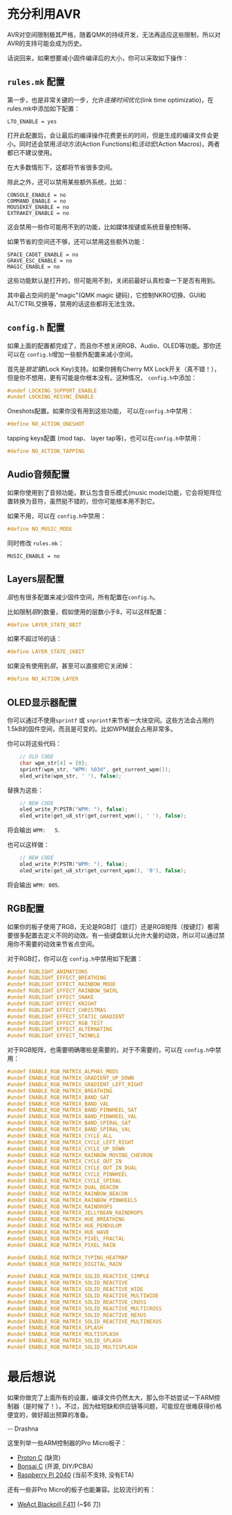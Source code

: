 # 充分利用AVR

<!---
  original document: 0.15.12:docs/squeezing_avr.md
  git diff 0.15.12 HEAD -- docs/squeezing_avr.md | cat
-->

AVR对空间限制极其严格，随着QMK的持续开发，无法再适应这些限制，所以对AVR的支持可能会成为历史。

话说回来，如果想要减小固件编译后的大小，你可以采取如下操作：

## `rules.mk` 配置
第一步，也是非常关键的一步，允许*连接时间优化*(link time optimizatio)，在rules.mk中添加如下配置：

```make
LTO_ENABLE = yes
```
打开此配置后，会让最后的编译操作花费更长的时间，但是生成的编译文件会更小。同时还会禁用*活动方法*(Action Functions)和*活动宏*(Action Macros)，两者都已不建议使用。

在大多数情形下，这都将节省很多空间。

除此之外，还可以禁用某些额外系统，比如：

```make
CONSOLE_ENABLE = no
COMMAND_ENABLE = no
MOUSEKEY_ENABLE = no
EXTRAKEY_ENABLE = no
```
这会禁用一些你可能用不到的功能，比如媒体按键或系统音量控制等。

如果节省的空间还不够，还可以禁用这些额外功能：

```make
SPACE_CADET_ENABLE = no
GRAVE_ESC_ENABLE = no 
MAGIC_ENABLE = no
```
这些功能默认是打开的，但可能用不到，关闭前最好认真检查一下是否有用到。

其中最占空间的是"magic"(QMK magic 键码)，它控制NKRO切换、GUI和ALT/CTRL交换等，禁用的话这些都将无法生效。

## `config.h` 配置

如果上面的配置都完成了，而且你不想关闭RGB、Audio、OLED等功能。那你还可以在 `config.h`增加一些额外配置来减小空间。

首先是*锁定键*(Lock Key)支持。如果你拥有Cherry MX Lock开关（真不错！），但是你不想用，更有可能是你根本没有。这种情况， `config.h`中添加：

```c
#undef LOCKING_SUPPORT_ENABLE
#undef LOCKING_RESYNC_ENABLE
```
Oneshots配置。如果你没有用到这些功能， 可以在`config.h`中禁用：

```c
#define NO_ACTION_ONESHOT
```
tapping keys配置 (mod tap、 layer tap等)，也可以在`config.h`中禁用：
```c
#define NO_ACTION_TAPPING
```
## Audio音频配置

如果你使用到了音频功能，默认包含音乐模式(music mode)功能，它会将矩阵位置转换为音符，虽然挺不错的，但你可能根本用不到它。

如果不用，可以在 `config.h`中禁用：

```c
#define NO_MUSIC_MODE
```
同时修改 `rules.mk`：
```make
MUSIC_ENABLE = no
```

## Layers层配置

*层*也有很多配置来减少固件空间，所有配置在`config.h`。

比如限制*层*的数量，假如使用的层数小于8，可以这样配置：

```c
#define LAYER_STATE_8BIT
```
如果不超过16的话：

```c
#define LAYER_STATE_16BIT
```
如果没有使用到*层*，甚至可以直接把它关闭掉：

```c
#define NO_ACTION_LAYER
```


## OLED显示器配置

你可以通过不使用`sprintf` 或 `snprintf`来节省一大块空间。这些方法会占用约1.5kB的固件空间，而且是可变的。比如WPM就会占用非常多。

你可以将这些代码：

```c
    // OLD CODE
    char wpm_str[4] = {0};
    sprintf(wpm_str, "WPM: %03d", get_current_wpm());
    oled_write(wpm_str, ' '), false);
```
替换为这些：
```c
    // NEW CODE
    oled_write_P(PSTR("WPM: "), false);
    oled_write(get_u8_str(get_current_wpm(), ' '), false);
```
将会输出 `WPM:   5`.  

也可以这样做： 

```c
    // NEW CODE
    oled_write_P(PSTR("WPM: "), false);
    oled_write(get_u8_str(get_current_wpm(), '0'), false);
```
将会输出 `WPM: 005`.

## RGB配置

如果你的板子使用了RGB，无论是RGB灯（底灯）还是RGB矩阵（按键灯）都需要很多配置去定义不同的动效。有一些键盘默认允许大量的动效，所以可以通过禁用你不需要的动效来节省点空间。

对于RGB灯，你可以在 `config.h`中禁用如下配置：

```c
#undef RGBLIGHT_ANIMATIONS
#undef RGBLIGHT_EFFECT_BREATHING
#undef RGBLIGHT_EFFECT_RAINBOW_MOOD
#undef RGBLIGHT_EFFECT_RAINBOW_SWIRL
#undef RGBLIGHT_EFFECT_SNAKE
#undef RGBLIGHT_EFFECT_KNIGHT
#undef RGBLIGHT_EFFECT_CHRISTMAS
#undef RGBLIGHT_EFFECT_STATIC_GRADIENT
#undef RGBLIGHT_EFFECT_RGB_TEST
#undef RGBLIGHT_EFFECT_ALTERNATING
#undef RGBLIGHT_EFFECT_TWINKLE
```

对于RGB矩阵，也需要明确哪些是需要的，对于不需要的，可以在 `config.h`中禁用：

```c
#undef ENABLE_RGB_MATRIX_ALPHAS_MODS
#undef ENABLE_RGB_MATRIX_GRADIENT_UP_DOWN
#undef ENABLE_RGB_MATRIX_GRADIENT_LEFT_RIGHT
#undef ENABLE_RGB_MATRIX_BREATHING
#undef ENABLE_RGB_MATRIX_BAND_SAT
#undef ENABLE_RGB_MATRIX_BAND_VAL
#undef ENABLE_RGB_MATRIX_BAND_PINWHEEL_SAT
#undef ENABLE_RGB_MATRIX_BAND_PINWHEEL_VAL
#undef ENABLE_RGB_MATRIX_BAND_SPIRAL_SAT
#undef ENABLE_RGB_MATRIX_BAND_SPIRAL_VAL
#undef ENABLE_RGB_MATRIX_CYCLE_ALL
#undef ENABLE_RGB_MATRIX_CYCLE_LEFT_RIGHT
#undef ENABLE_RGB_MATRIX_CYCLE_UP_DOWN
#undef ENABLE_RGB_MATRIX_RAINBOW_MOVING_CHEVRON
#undef ENABLE_RGB_MATRIX_CYCLE_OUT_IN
#undef ENABLE_RGB_MATRIX_CYCLE_OUT_IN_DUAL
#undef ENABLE_RGB_MATRIX_CYCLE_PINWHEEL
#undef ENABLE_RGB_MATRIX_CYCLE_SPIRAL
#undef ENABLE_RGB_MATRIX_DUAL_BEACON
#undef ENABLE_RGB_MATRIX_RAINBOW_BEACON
#undef ENABLE_RGB_MATRIX_RAINBOW_PINWHEELS
#undef ENABLE_RGB_MATRIX_RAINDROPS
#undef ENABLE_RGB_MATRIX_JELLYBEAN_RAINDROPS
#undef ENABLE_RGB_MATRIX_HUE_BREATHING
#undef ENABLE_RGB_MATRIX_HUE_PENDULUM
#undef ENABLE_RGB_MATRIX_HUE_WAVE
#undef ENABLE_RGB_MATRIX_PIXEL_FRACTAL
#undef ENABLE_RGB_MATRIX_PIXEL_RAIN

#undef ENABLE_RGB_MATRIX_TYPING_HEATMAP
#undef ENABLE_RGB_MATRIX_DIGITAL_RAIN

#undef ENABLE_RGB_MATRIX_SOLID_REACTIVE_SIMPLE
#undef ENABLE_RGB_MATRIX_SOLID_REACTIVE
#undef ENABLE_RGB_MATRIX_SOLID_REACTIVE_WIDE
#undef ENABLE_RGB_MATRIX_SOLID_REACTIVE_MULTIWIDE
#undef ENABLE_RGB_MATRIX_SOLID_REACTIVE_CROSS
#undef ENABLE_RGB_MATRIX_SOLID_REACTIVE_MULTICROSS
#undef ENABLE_RGB_MATRIX_SOLID_REACTIVE_NEXUS
#undef ENABLE_RGB_MATRIX_SOLID_REACTIVE_MULTINEXUS
#undef ENABLE_RGB_MATRIX_SPLASH
#undef ENABLE_RGB_MATRIX_MULTISPLASH
#undef ENABLE_RGB_MATRIX_SOLID_SPLASH
#undef ENABLE_RGB_MATRIX_SOLID_MULTISPLASH
```

# 最后想说

如果你做完了上面所有的设置，编译文件仍然太大，那么你不妨尝试一下ARM控制器（是时候了！）。不过，因为硅短缺和供应链等问题，可能现在很难获得价格便宜的，做好超出预算的准备。

 -- Drashna

这里列举一些ARM控制器的Pro Micro板子：

* [Proton C](https://qmk.fm/proton-c/) (缺货)
* [Bonsai C](https://github.com/customMK/Bonsai-C) (开源, DIY/PCBA)
* [Raspberry Pi 2040](https://www.sparkfun.com/products/18288) (当前不支持, 没有ETA)

还有一些非Pro Micro的板子也能兼容。比较流行的有：

* [WeAct Blackpill F411](https://www.aliexpress.com/item/1005001456186625.html) (~$6 刀)
